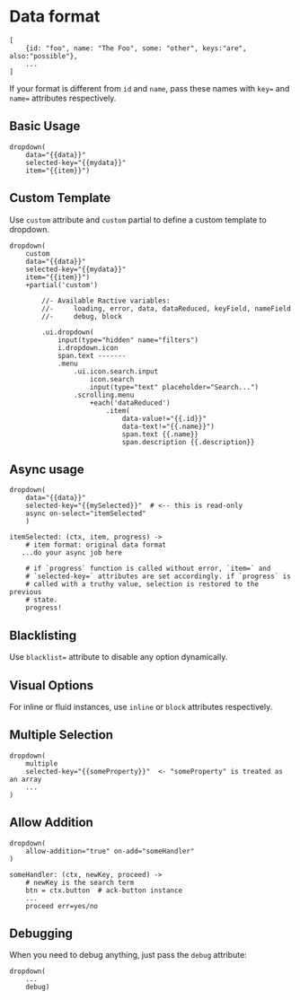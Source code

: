 # Data format

```ls
[
    {id: "foo", name: "The Foo", some: "other", keys:"are", also:"possible"},
    ...
]
```

If your format is different from `id` and `name`, pass these names with `key=` and `name=` attributes
respectively.

## Basic Usage

```pug
dropdown(
    data="{{data}}"
    selected-key="{{mydata}}"
    item="{{item}}")
```

## Custom Template

Use `custom` attribute and `custom` partial to define a custom template to dropdown.

```pug
dropdown(
    custom
    data="{{data}}"
    selected-key="{{mydata}}"
    item="{{item}}")
    +partial('custom')

        //- Available Ractive variables:
        //-     loading, error, data, dataReduced, keyField, nameField
        //-     debug, block

        .ui.dropdown(
            input(type="hidden" name="filters")
            i.dropdown.icon
            span.text -------
            .menu
                .ui.icon.search.input
                    icon.search
                    input(type="text" placeholder="Search...")
                .scrolling.menu
                    +each('dataReduced')
                        .item(
                            data-value!="{{.id}}"
                            data-text!="{{.name}}")
                            span.text {{.name}}
                            span.description {{.description}}
```


## Async usage

```pug
dropdown(
    data="{{data}}"
    selected-key="{{mySelected}}"  # <-- this is read-only
    async on-select="itemSelected"
    )

```

```ls
itemSelected: (ctx, item, progress) ->
    # item format: original data format
   ...do your async job here

    # if `progress` function is called without error, `item=` and
    # `selected-key=` attributes are set accordingly. if `progress` is
    # called with a truthy value, selection is restored to the previous
    # state.
    progress!
```

## Blacklisting

Use `blacklist=` attribute to disable any option dynamically.

## Visual Options

For inline or fluid instances, use `inline` or `block` attributes respectively.

## Multiple Selection

```pug
dropdown(
    multiple
    selected-key="{{someProperty}}"  <- "someProperty" is treated as an array
    ...
)
```

## Allow Addition

```pug
dropdown(
    allow-addition="true" on-add="someHandler"
)
```

```ls
someHandler: (ctx, newKey, proceed) ->
    # newKey is the search term
    btn = ctx.button  # ack-button instance
    ...
    proceed err=yes/no
```

## Debugging

When you need to debug anything, just pass the `debug` attribute:

```pug
dropdown(
    ...
    debug)
```
